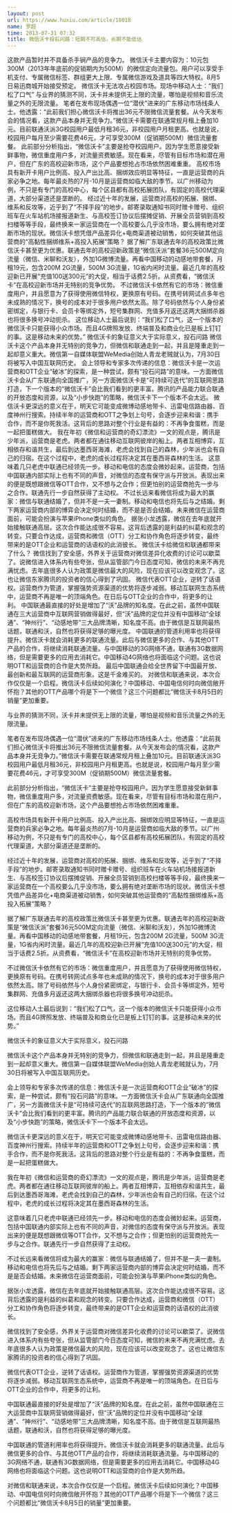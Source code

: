 ```yaml
---
layout: post
url: https://www.huxiu.com/article/18018
name: 罗超
time: 2013-07-31 07:32
title: 微信沃卡投石问路：短期不可高估，长期不能低估
---
```

这款产品暂时并不具备杀手锏产品的竞争力。 微信沃卡主要内容为：10元包300M（2013年年底前的促销期内为500M）的微信定向流量包。用户可以享受手机支付、专属微信标签、群组更大上限、专属微信游戏及道具等四大特权。8月5日易迅商城开始接受预定。 微信沃卡无法攻占校园市场。现场中移动人士：“我们松了口气” 与业界的猜测不同，沃卡并未提供无上限的流量，哪怕是视频和音乐流量之外的无限流量。 笔者在发布现场偶遇一位“潜伏”进来的广东移动市场线条人士。他透露：“此前我们担心微信沃卡将推出36元不限微信流量套餐。从今天发布会的情况看，这款产品本身并无竞争力。”微信沃卡需要在联通常规月租上叠加10元。目前联通沃派3G校园用户最低月租36元，非校园用户月租更高。也就是说，校园用户每月至少需要花费46元，才可享受300M（促销期500M）微信流量套餐。 此前部分分析指出，“微信沃卡”主要是抢夺校园用户。因为学生愿意接受新鲜事物，微信重度用户多，对流量资费敏感。现在看来，尽管有目标市场和潜在用户，但在广东的高校迎新市场，这个产品要想抢占市场依然困难重重。 高校市场具有新开卡用户比例高、投入产出比高、捆绑效应明显等特征，一直是运营商的兵家必争之地。每年最炎热的7月-10月是运营商如临大敌的季节。以广州移动为例，不只是有专门的高校中心，每个区县都有高校拓展团队，有固定的高校代理渠道，大部分渠道还是垄断的。 经过近十年的发展，运营商对高校的拓展、捆绑、维系和反攻等，近乎到了“不择手段”的地步。邮寄录取通知书同时赠卡赠号、组织班车在火车站机场接报道新生、与高校签订协议后摆摊促销、开展全员营销到高校扫楼等等手段，最终换来一家运营商在一个高校要么几乎没市场，要么拥有绝对垄断市场的现状。微信沃卡想凭借产品差异化+电商渠道被动销售，如何突破其他运营商的“高黏性捆绑维系+高投入拓展”策略？ 据了解广东联通去年的高校政策比微信沃卡甚至更为优惠。联通去年的高校迎新政策是“微信沃派”套餐36元500M定向流量（微信、米聊和沃友），外加1G微博流量。再看中国移动的动感地带套餐，月租19元，包含200M 2G流量，500M 3G流量，1G省内闲时流量。最近几年的高校迎新已开展“充值100送300元”的大促，相当于话费2.5折。从资费看，“微信沃卡”在高校迎新市场并无特别的竞争优势。 不过微信沃卡依然有它的市场：微信重度用户，并且愿意为了获得使用微信特权，更换原有号码。在携号转网试点多年也未成熟的情况下，换号的成本对于很多用户依然太高。除了号码依然与个人身份紧密绑定，与银行卡、会员卡等绑定外，短号集群网、充值多月返还这两大捆绑杀器也将很多换号冲动扼杀。 这位移动人士最后说到：“我们松了口气，这一个版本的微信沃卡只能获得小众市场。而且4G牌照发放、终端普及和商业化已是板上钉钉的事。这是移动未来的优势。” 微信沃卡的象征意义大于实际意义，投石问路 微信沃卡这个产品本身并无特别的竞争力，但微信和联通走到一起，并且是隆重走到一起却意义重大。微信第一自媒体联盟WeMedia创始人青龙老贼就认为，7月30日将被写入中国互联网历史。 会上领导和专家多次传递的信息：微信沃卡是一次运营商和OTT企业“破冰”的探索，是一种尝试，颇有“投石问路”的意味。一方面微信沃卡会从广东联通向全国推广，另一方面微信沃卡是“可持续可迭代”的互联网思路打造，下一个版本的“微信沃卡”会比我们看到的更丰富。腾讯的产品能力联合联通的开放态度和资源，以及“小步快跑”的策略，微信沃卡下一个版本不会太远。 微信沃卡更深远的意义在于，明天它可能变成微博动感地带卡、迅雷电信路由器、百度神州行搜索。持续半年的运营商和OTT之争划上句号，会逐步迎来和谐：携手合作，而不是你死我活。这背后的思路对整个行业是有益的：不再争食蛋糕，而是一起把蛋糕做大。 我在年初《微信和运营商的奇幻漂流》一文的观点是，腾讯是少年派，运营商是老虎。两者都在通往移动互联网彼岸的船上。两者互相博弈，互相依存和谐共生，最后到达墨西哥海滩，老虎会找到自己的森林，少年派也会有自己的归宿。在这个过程中，老虎的成长过程将决定其在墨西哥森林的生活。 这意味着几只老虎中联通已经领先一步。移动和电信的态度会微妙起来。运营商，包括中国联通内部实际上也有不同的声音，对微信的态度有保守派与开放派。表现出来的便是既想跟微信等OTT合作，又不想与之合作；但更怕别的运营商抢先一步与之合作。联通先行一步自然获得了主动权。 不过长远来看微信将成为最大的赢家：微信与联通结婚了，但并不是一夫一妻制。移动和电信也将先后与之结婚。剩下两家运营商内部的博弈会决定何时结婚，而不是是否会结婚。未来微信在运营商面前，可能会扮演与苹果iPhone类似的角色。 据张小龙透露，微信在去年底就开始接触联通高层。这次合作能达成很不容易。这背后透露的是利益的纠葛和观念的转变。只要合作达成，运营商和微信（OTT）分工和协作角色将逐步转变，最终带来的是OTT企业和运营商的话语权的此消彼长。 微信沃卡给微信和联通都带来了什么？ 微信找到了安全感，外界关于运营商对微信差异化收费的讨论可以歇菜了。说微信进入体系内有些夸张，但从监管部门今日态度可知，微信的未来不再充满忧虑。去年底很多人认为政策是微信最大的风险，现在应该可以改变观念了。这也让微信东家腾讯的投资者的信心得到了巩固。 微信代表OTT企业，逆转了话语权。运营商作为管道，掌握强势资源渠道的优势将逐步减弱。移动互联网生态系统中，运营商不再是唯一的顶端角色。在日后与OTT企业的合作中，将更多的让利。 中国联通最直接的好处是增加了“沃”品牌的知名度。在此之前，虽然中国联通在三大运营商中互联网营销做得最好，但“沃”品牌的定位并没有中国移动“全球通”、“神州行”、“动感地带”三大品牌清晰，知名度不高。由于微信是互联网最热话题，联通和沃，自然也将获得足够的曝光度。 中国联通的管道利用率也将获得提升。微信沃卡就会消耗更多的联通流量。此后与微信更多的合作、与其他OTT产品的合作，将继续消耗联通流量。与中国移动的3G网络不通，联通有3G数据网络，但是需要更多的应用去消耗它。中国移动4G网络也将面临这个问题。这也说明OTT和运营商的合作是大势所趋。 最后中国联通会给全世界留下中国最开放、最创新和最互联网的运营商形象。这是千金难买的。 对微信和联通来说，本次合作仅仅是一个启程。微信沃卡后续如何演化？中国移动、中国电信何时向微信敞开怀抱？其他的OTT产品哪个将是下一个微信？这三个问题都比“微信沃卡8月5日的销量”更加重要。

与业界的猜测不同，沃卡并未提供无上限的流量，哪怕是视频和音乐流量之外的无限流量。

笔者在发布现场偶遇一位“潜伏”进来的广东移动市场线条人士。他透露：“此前我们担心微信沃卡将推出36元不限微信流量套餐。从今天发布会的情况看，这款产品本身并无竞争力。”微信沃卡需要在联通常规月租上叠加10元。目前联通沃派3G校园用户最低月租36元，非校园用户月租更高。也就是说，校园用户每月至少需要花费46元，才可享受300M（促销期500M）微信流量套餐。

此前部分分析指出，“微信沃卡”主要是抢夺校园用户。因为学生愿意接受新鲜事物，微信重度用户多，对流量资费敏感。现在看来，尽管有目标市场和潜在用户，但在广东的高校迎新市场，这个产品要想抢占市场依然困难重重。

高校市场具有新开卡用户比例高、投入产出比高、捆绑效应明显等特征，一直是运营商的兵家必争之地。每年最炎热的7月-10月是运营商如临大敌的季节。以广州移动为例，不只是有专门的高校中心，每个区县都有高校拓展团队，有固定的高校代理渠道，大部分渠道还是垄断的。

经过近十年的发展，运营商对高校的拓展、捆绑、维系和反攻等，近乎到了“不择手段”的地步。邮寄录取通知书同时赠卡赠号、组织班车在火车站机场接报道新生、与高校签订协议后摆摊促销、开展全员营销到高校扫楼等等手段，最终换来一家运营商在一个高校要么几乎没市场，要么拥有绝对垄断市场的现状。微信沃卡想凭借产品差异化+电商渠道被动销售，如何突破其他运营商的“高黏性捆绑维系+高投入拓展”策略？

据了解广东联通去年的高校政策比微信沃卡甚至更为优惠。联通去年的高校迎新政策是“微信沃派”套餐36元500M定向流量（微信、米聊和沃友），外加1G微博流量。再看中国移动的动感地带套餐，月租19元，包含200M 2G流量，500M 3G流量，1G省内闲时流量。最近几年的高校迎新已开展“充值100送300元”的大促，相当于话费2.5折。从资费看，“微信沃卡”在高校迎新市场并无特别的竞争优势。

不过微信沃卡依然有它的市场：微信重度用户，并且愿意为了获得使用微信特权，更换原有号码。在携号转网试点多年也未成熟的情况下，换号的成本对于很多用户依然太高。除了号码依然与个人身份紧密绑定，与银行卡、会员卡等绑定外，短号集群网、充值多月返还这两大捆绑杀器也将很多换号冲动扼杀。

这位移动人士最后说到：“我们松了口气，这一个版本的微信沃卡只能获得小众市场。而且4G牌照发放、终端普及和商业化已是板上钉钉的事。这是移动未来的优势。”

微信沃卡的象征意义大于实际意义，投石问路

微信沃卡这个产品本身并无特别的竞争力，但微信和联通走到一起，并且是隆重走到一起却意义重大。微信第一自媒体联盟WeMedia创始人青龙老贼就认为，7月30日将被写入中国互联网历史。

会上领导和专家多次传递的信息：微信沃卡是一次运营商和OTT企业“破冰”的探索，是一种尝试，颇有“投石问路”的意味。一方面微信沃卡会从广东联通向全国推广，另一方面微信沃卡是“可持续可迭代”的互联网思路打造，下一个版本的“微信沃卡”会比我们看到的更丰富。腾讯的产品能力联合联通的开放态度和资源，以及“小步快跑”的策略，微信沃卡下一个版本不会太远。

微信沃卡更深远的意义在于，明天它可能变成微博动感地带卡、迅雷电信路由器、百度神州行搜索。持续半年的运营商和OTT之争划上句号，会逐步迎来和谐：携手合作，而不是你死我活。这背后的思路对整个行业是有益的：不再争食蛋糕，而是一起把蛋糕做大。

我在年初《微信和运营商的奇幻漂流》一文的观点是，腾讯是少年派，运营商是老虎。两者都在通往移动互联网彼岸的船上。两者互相博弈，互相依存和谐共生，最后到达墨西哥海滩，老虎会找到自己的森林，少年派也会有自己的归宿。在这个过程中，老虎的成长过程将决定其在墨西哥森林的生活。

这意味着几只老虎中联通已经领先一步。移动和电信的态度会微妙起来。运营商，包括中国联通内部实际上也有不同的声音，对微信的态度有保守派与开放派。表现出来的便是既想跟微信等OTT合作，又不想与之合作；但更怕别的运营商抢先一步与之合作。联通先行一步自然获得了主动权。

不过长远来看微信将成为最大的赢家：微信与联通结婚了，但并不是一夫一妻制。移动和电信也将先后与之结婚。剩下两家运营商内部的博弈会决定何时结婚，而不是是否会结婚。未来微信在运营商面前，可能会扮演与苹果iPhone类似的角色。

据张小龙透露，微信在去年底就开始接触联通高层。这次合作能达成很不容易。这背后透露的是利益的纠葛和观念的转变。只要合作达成，运营商和微信（OTT）分工和协作角色将逐步转变，最终带来的是OTT企业和运营商的话语权的此消彼长。

微信找到了安全感，外界关于运营商对微信差异化收费的讨论可以歇菜了。说微信进入体系内有些夸张，但从监管部门今日态度可知，微信的未来不再充满忧虑。去年底很多人认为政策是微信最大的风险，现在应该可以改变观念了。这也让微信东家腾讯的投资者的信心得到了巩固。

微信代表OTT企业，逆转了话语权。运营商作为管道，掌握强势资源渠道的优势将逐步减弱。移动互联网生态系统中，运营商不再是唯一的顶端角色。在日后与OTT企业的合作中，将更多的让利。

中国联通最直接的好处是增加了“沃”品牌的知名度。在此之前，虽然中国联通在三大运营商中互联网营销做得最好，但“沃”品牌的定位并没有中国移动“全球通”、“神州行”、“动感地带”三大品牌清晰，知名度不高。由于微信是互联网最热话题，联通和沃，自然也将获得足够的曝光度。

中国联通的管道利用率也将获得提升。微信沃卡就会消耗更多的联通流量。此后与微信更多的合作、与其他OTT产品的合作，将继续消耗联通流量。与中国移动的3G网络不通，联通有3G数据网络，但是需要更多的应用去消耗它。中国移动4G网络也将面临这个问题。这也说明OTT和运营商的合作是大势所趋。

对微信和联通来说，本次合作仅仅是一个启程。微信沃卡后续如何演化？中国移动、中国电信何时向微信敞开怀抱？其他的OTT产品哪个将是下一个微信？这三个问题都比“微信沃卡8月5日的销量”更加重要。

